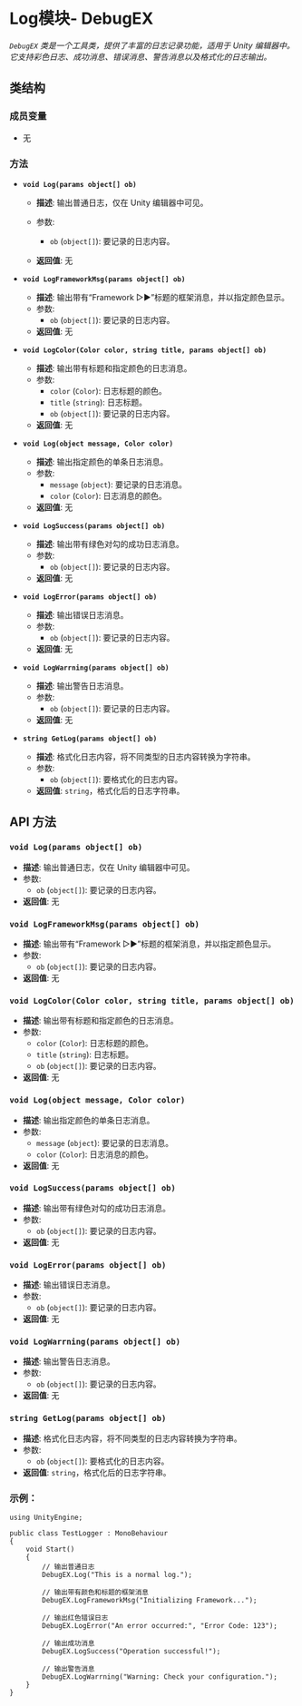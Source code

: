 

# **Log模块- DebugEX**



*`DebugEX` 类是一个工具类，提供了丰富的日志记录功能，适用于 Unity 编辑器中。它支持彩色日志、成功消息、错误消息、警告消息以及格式化的日志输出。*

## 类结构

### 成员变量

- 无

### 方法

- **`void Log(params object[] ob)`**

  - **描述**: 输出普通日志，仅在 Unity 编辑器中可见。

  - 参数:

    - `ob` (`object[]`): 要记录的日志内容。

  - **返回值**: 无

- **`void LogFrameworkMsg(params object[] ob)`**

  - **描述**: 输出带有“Framework ▷▶”标题的框架消息，并以指定颜色显示。
  - 参数:
    - `ob` (`object[]`): 要记录的日志内容。
  - **返回值**: 无

- **`void LogColor(Color color, string title, params object[] ob)`**

  - **描述**: 输出带有标题和指定颜色的日志消息。
  - 参数:
    - `color` (`Color`): 日志标题的颜色。
    - `title` (`string`): 日志标题。
    - `ob` (`object[]`): 要记录的日志内容。
  - **返回值**: 无

- **`void Log(object message, Color color)`**

  - **描述**: 输出指定颜色的单条日志消息。
  - 参数:
    - `message` (`object`): 要记录的日志消息。
    - `color` (`Color`): 日志消息的颜色。
  - **返回值**: 无

- **`void LogSuccess(params object[] ob)`**

  - **描述**: 输出带有绿色对勾的成功日志消息。
  - 参数:
    - `ob` (`object[]`): 要记录的日志内容。
  - **返回值**: 无

- **`void LogError(params object[] ob)`**

  - **描述**: 输出错误日志消息。
  - 参数:
    - `ob` (`object[]`): 要记录的日志内容。
  - **返回值**: 无

- **`void LogWarrning(params object[] ob)`**

  - **描述**: 输出警告日志消息。
  - 参数:
    - `ob` (`object[]`): 要记录的日志内容。
  - **返回值**: 无

- **`string GetLog(params object[] ob)`**

  - **描述**: 格式化日志内容，将不同类型的日志内容转换为字符串。
  - 参数:
    - `ob` (`object[]`): 要格式化的日志内容。
  - **返回值**: `string`，格式化后的日志字符串。

## API 方法

### `void Log(params object[] ob)`

- **描述**: 输出普通日志，仅在 Unity 编辑器中可见。
- 参数:
  - `ob` (`object[]`): 要记录的日志内容。
- **返回值**: 无

### `void LogFrameworkMsg(params object[] ob)`

- **描述**: 输出带有“Framework ▷▶”标题的框架消息，并以指定颜色显示。
- 参数:
  - `ob` (`object[]`): 要记录的日志内容。
- **返回值**: 无

### `void LogColor(Color color, string title, params object[] ob)`

- **描述**: 输出带有标题和指定颜色的日志消息。
- 参数:
  - `color` (`Color`): 日志标题的颜色。
  - `title` (`string`): 日志标题。
  - `ob` (`object[]`): 要记录的日志内容。
- **返回值**: 无

### `void Log(object message, Color color)`

- **描述**: 输出指定颜色的单条日志消息。
- 参数:
  - `message` (`object`): 要记录的日志消息。
  - `color` (`Color`): 日志消息的颜色。
- **返回值**: 无

### `void LogSuccess(params object[] ob)`

- **描述**: 输出带有绿色对勾的成功日志消息。
- 参数:
  - `ob` (`object[]`): 要记录的日志内容。
- **返回值**: 无

### `void LogError(params object[] ob)`

- **描述**: 输出错误日志消息。
- 参数:
  - `ob` (`object[]`): 要记录的日志内容。
- **返回值**: 无

### `void LogWarrning(params object[] ob)`

- **描述**: 输出警告日志消息。
- 参数:
  - `ob` (`object[]`): 要记录的日志内容。
- **返回值**: 无

### `string GetLog(params object[] ob)`

- **描述**: 格式化日志内容，将不同类型的日志内容转换为字符串。
- 参数:
  - `ob` (`object[]`): 要格式化的日志内容。
- **返回值**: `string`，格式化后的日志字符串。

### 示例：

```
using UnityEngine;

public class TestLogger : MonoBehaviour
{
    void Start()
    {
        // 输出普通日志
        DebugEX.Log("This is a normal log.");

        // 输出带有颜色和标题的框架消息
        DebugEX.LogFrameworkMsg("Initializing Framework...");

        // 输出红色错误日志
        DebugEX.LogError("An error occurred:", "Error Code: 123");

        // 输出成功消息
        DebugEX.LogSuccess("Operation successful!");

        // 输出警告消息
        DebugEX.LogWarrning("Warning: Check your configuration.");
    }
}
```


